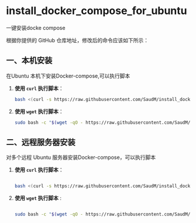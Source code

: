 # install_docker_compose_for_ubuntu
一键安装docke compose 


根据你提供的 GitHub 仓库地址，修改后的命令应该如下所示：

## 一、本机安装
在Ubuntu 本机下安装Docker-compose,可以执行脚本

1. **使用 `curl` 执行脚本**：
   ```bash
   bash <(curl -s https://raw.githubusercontent.com/SaudM/install_docker_compose_for_ubuntu/main/install_docker.sh)
   ```

2. **使用 `wget` 执行脚本**：
   ```bash
   sudo bash -c "$(wget -qO - https://raw.githubusercontent.com/SaudM/install_docker_compose_for_ubuntu/main/install_docker.sh)"
   
   ```
   

## 二、远程服务器安装
对多个远程 Ubuntu 服务器安装Docker-compose，可以执行脚本

1. **使用 `curl` 执行脚本**：

   ```bash
   
   bash <(curl -s https://raw.githubusercontent.com/SaudM/install_docker_compose_for_ubuntu/main/install_docker_for_ubuntu_in_local.sh <ip1,ip2,ip3,...>)
   
   ```

2. **使用 `wget` 执行脚本** :

   ```bash
   
   sudo bash -c "$(wget -qO - https://raw.githubusercontent.com/SaudM/install_docker_compose_for_ubuntu/main/install_docker_for_ubuntu_in_local.sh <ip1,ip2,ip3,...>)"
   
   ```


